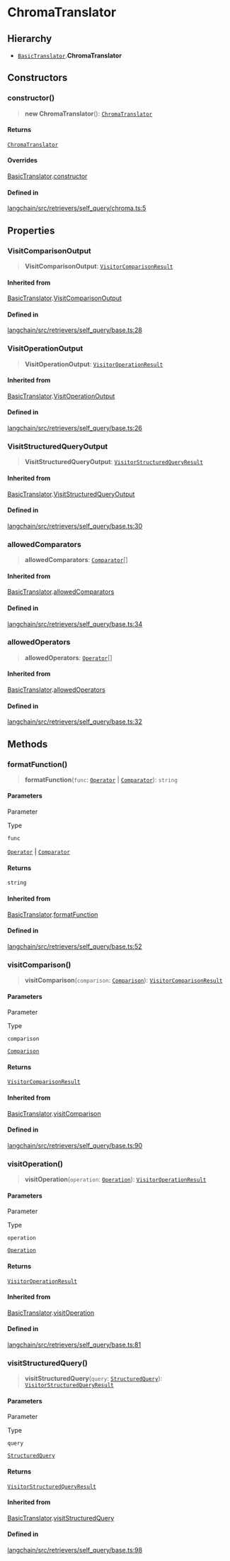 ChromaTranslator
================

Hierarchy[​](#hierarchy "Direct link to Hierarchy")
---------------------------------------------------

*   [`BasicTranslator`](/docs/api/retrievers_self_query/classes/BasicTranslator).**ChromaTranslator**

Constructors[​](#constructors "Direct link to Constructors")
------------------------------------------------------------

### constructor()[​](#constructor "Direct link to constructor()")

> **new ChromaTranslator**(): [`ChromaTranslator`](/docs/api/retrievers_self_query_chroma/classes/ChromaTranslator)

#### Returns[​](#returns "Direct link to Returns")

[`ChromaTranslator`](/docs/api/retrievers_self_query_chroma/classes/ChromaTranslator)

#### Overrides[​](#overrides "Direct link to Overrides")

[BasicTranslator](/docs/api/retrievers_self_query/classes/BasicTranslator).[constructor](/docs/api/retrievers_self_query/classes/BasicTranslator#constructor)

#### Defined in[​](#defined-in "Direct link to Defined in")

[langchain/src/retrievers/self\_query/chroma.ts:5](https://github.com/hwchase17/langchainjs/blob/46e1734/langchain/src/retrievers/self_query/chroma.ts#L5)

Properties[​](#properties "Direct link to Properties")
------------------------------------------------------

### VisitComparisonOutput[​](#visitcomparisonoutput "Direct link to VisitComparisonOutput")

> **VisitComparisonOutput**: [`VisitorComparisonResult`](/docs/api/chains_query_constructor_ir/types/VisitorComparisonResult)

#### Inherited from[​](#inherited-from "Direct link to Inherited from")

[BasicTranslator](/docs/api/retrievers_self_query/classes/BasicTranslator).[VisitComparisonOutput](/docs/api/retrievers_self_query/classes/BasicTranslator#visitcomparisonoutput)

#### Defined in[​](#defined-in-1 "Direct link to Defined in")

[langchain/src/retrievers/self\_query/base.ts:28](https://github.com/hwchase17/langchainjs/blob/46e1734/langchain/src/retrievers/self_query/base.ts#L28)

### VisitOperationOutput[​](#visitoperationoutput "Direct link to VisitOperationOutput")

> **VisitOperationOutput**: [`VisitorOperationResult`](/docs/api/chains_query_constructor_ir/types/VisitorOperationResult)

#### Inherited from[​](#inherited-from-1 "Direct link to Inherited from")

[BasicTranslator](/docs/api/retrievers_self_query/classes/BasicTranslator).[VisitOperationOutput](/docs/api/retrievers_self_query/classes/BasicTranslator#visitoperationoutput)

#### Defined in[​](#defined-in-2 "Direct link to Defined in")

[langchain/src/retrievers/self\_query/base.ts:26](https://github.com/hwchase17/langchainjs/blob/46e1734/langchain/src/retrievers/self_query/base.ts#L26)

### VisitStructuredQueryOutput[​](#visitstructuredqueryoutput "Direct link to VisitStructuredQueryOutput")

> **VisitStructuredQueryOutput**: [`VisitorStructuredQueryResult`](/docs/api/chains_query_constructor_ir/types/VisitorStructuredQueryResult)

#### Inherited from[​](#inherited-from-2 "Direct link to Inherited from")

[BasicTranslator](/docs/api/retrievers_self_query/classes/BasicTranslator).[VisitStructuredQueryOutput](/docs/api/retrievers_self_query/classes/BasicTranslator#visitstructuredqueryoutput)

#### Defined in[​](#defined-in-3 "Direct link to Defined in")

[langchain/src/retrievers/self\_query/base.ts:30](https://github.com/hwchase17/langchainjs/blob/46e1734/langchain/src/retrievers/self_query/base.ts#L30)

### allowedComparators[​](#allowedcomparators "Direct link to allowedComparators")

> **allowedComparators**: [`Comparator`](/docs/api/chains_query_constructor_ir/types/Comparator)\[\]

#### Inherited from[​](#inherited-from-3 "Direct link to Inherited from")

[BasicTranslator](/docs/api/retrievers_self_query/classes/BasicTranslator).[allowedComparators](/docs/api/retrievers_self_query/classes/BasicTranslator#allowedcomparators)

#### Defined in[​](#defined-in-4 "Direct link to Defined in")

[langchain/src/retrievers/self\_query/base.ts:34](https://github.com/hwchase17/langchainjs/blob/46e1734/langchain/src/retrievers/self_query/base.ts#L34)

### allowedOperators[​](#allowedoperators "Direct link to allowedOperators")

> **allowedOperators**: [`Operator`](/docs/api/chains_query_constructor_ir/types/Operator)\[\]

#### Inherited from[​](#inherited-from-4 "Direct link to Inherited from")

[BasicTranslator](/docs/api/retrievers_self_query/classes/BasicTranslator).[allowedOperators](/docs/api/retrievers_self_query/classes/BasicTranslator#allowedoperators)

#### Defined in[​](#defined-in-5 "Direct link to Defined in")

[langchain/src/retrievers/self\_query/base.ts:32](https://github.com/hwchase17/langchainjs/blob/46e1734/langchain/src/retrievers/self_query/base.ts#L32)

Methods[​](#methods "Direct link to Methods")
---------------------------------------------

### formatFunction()[​](#formatfunction "Direct link to formatFunction()")

> **formatFunction**(`func`: [`Operator`](/docs/api/chains_query_constructor_ir/types/Operator) | [`Comparator`](/docs/api/chains_query_constructor_ir/types/Comparator)): `string`

#### Parameters[​](#parameters "Direct link to Parameters")

Parameter

Type

`func`

[`Operator`](/docs/api/chains_query_constructor_ir/types/Operator) | [`Comparator`](/docs/api/chains_query_constructor_ir/types/Comparator)

#### Returns[​](#returns-1 "Direct link to Returns")

`string`

#### Inherited from[​](#inherited-from-5 "Direct link to Inherited from")

[BasicTranslator](/docs/api/retrievers_self_query/classes/BasicTranslator).[formatFunction](/docs/api/retrievers_self_query/classes/BasicTranslator#formatfunction)

#### Defined in[​](#defined-in-6 "Direct link to Defined in")

[langchain/src/retrievers/self\_query/base.ts:52](https://github.com/hwchase17/langchainjs/blob/46e1734/langchain/src/retrievers/self_query/base.ts#L52)

### visitComparison()[​](#visitcomparison "Direct link to visitComparison()")

> **visitComparison**(`comparison`: [`Comparison`](/docs/api/chains_query_constructor_ir/classes/Comparison)): [`VisitorComparisonResult`](/docs/api/chains_query_constructor_ir/types/VisitorComparisonResult)

#### Parameters[​](#parameters-1 "Direct link to Parameters")

Parameter

Type

`comparison`

[`Comparison`](/docs/api/chains_query_constructor_ir/classes/Comparison)

#### Returns[​](#returns-2 "Direct link to Returns")

[`VisitorComparisonResult`](/docs/api/chains_query_constructor_ir/types/VisitorComparisonResult)

#### Inherited from[​](#inherited-from-6 "Direct link to Inherited from")

[BasicTranslator](/docs/api/retrievers_self_query/classes/BasicTranslator).[visitComparison](/docs/api/retrievers_self_query/classes/BasicTranslator#visitcomparison)

#### Defined in[​](#defined-in-7 "Direct link to Defined in")

[langchain/src/retrievers/self\_query/base.ts:90](https://github.com/hwchase17/langchainjs/blob/46e1734/langchain/src/retrievers/self_query/base.ts#L90)

### visitOperation()[​](#visitoperation "Direct link to visitOperation()")

> **visitOperation**(`operation`: [`Operation`](/docs/api/chains_query_constructor_ir/classes/Operation)): [`VisitorOperationResult`](/docs/api/chains_query_constructor_ir/types/VisitorOperationResult)

#### Parameters[​](#parameters-2 "Direct link to Parameters")

Parameter

Type

`operation`

[`Operation`](/docs/api/chains_query_constructor_ir/classes/Operation)

#### Returns[​](#returns-3 "Direct link to Returns")

[`VisitorOperationResult`](/docs/api/chains_query_constructor_ir/types/VisitorOperationResult)

#### Inherited from[​](#inherited-from-7 "Direct link to Inherited from")

[BasicTranslator](/docs/api/retrievers_self_query/classes/BasicTranslator).[visitOperation](/docs/api/retrievers_self_query/classes/BasicTranslator#visitoperation)

#### Defined in[​](#defined-in-8 "Direct link to Defined in")

[langchain/src/retrievers/self\_query/base.ts:81](https://github.com/hwchase17/langchainjs/blob/46e1734/langchain/src/retrievers/self_query/base.ts#L81)

### visitStructuredQuery()[​](#visitstructuredquery "Direct link to visitStructuredQuery()")

> **visitStructuredQuery**(`query`: [`StructuredQuery`](/docs/api/chains_query_constructor_ir/classes/StructuredQuery)): [`VisitorStructuredQueryResult`](/docs/api/chains_query_constructor_ir/types/VisitorStructuredQueryResult)

#### Parameters[​](#parameters-3 "Direct link to Parameters")

Parameter

Type

`query`

[`StructuredQuery`](/docs/api/chains_query_constructor_ir/classes/StructuredQuery)

#### Returns[​](#returns-4 "Direct link to Returns")

[`VisitorStructuredQueryResult`](/docs/api/chains_query_constructor_ir/types/VisitorStructuredQueryResult)

#### Inherited from[​](#inherited-from-8 "Direct link to Inherited from")

[BasicTranslator](/docs/api/retrievers_self_query/classes/BasicTranslator).[visitStructuredQuery](/docs/api/retrievers_self_query/classes/BasicTranslator#visitstructuredquery)

#### Defined in[​](#defined-in-9 "Direct link to Defined in")

[langchain/src/retrievers/self\_query/base.ts:98](https://github.com/hwchase17/langchainjs/blob/46e1734/langchain/src/retrievers/self_query/base.ts#L98)